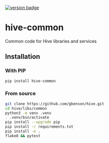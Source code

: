 [![version badge]](https://pypi.org/project/hive-common/)

[version badge]: https://img.shields.io/pypi/v/hive-common?color=limegreen

# hive-common

Common code for Hive libraries and services

## Installation

### With PIP

```sh
pip install hive-common
```

### From source

```sh
git clone https://github.com/gbenson/hive.git
cd hive/libs/common
python3 -m venv .venv
. .venv/bin/activate
pip install --upgrade pip
pip install -r requirements.txt
pip install -e .
flake8 && pytest
```

